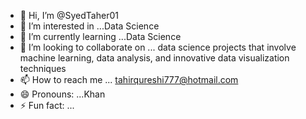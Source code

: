 - 👋 Hi, I’m @SyedTaher01
- 👀 I’m interested in ...Data Science
- 🌱 I’m currently learning ...Data Science
- 💞️ I’m looking to collaborate on ... data science projects that involve machine learning, data analysis, and innovative data visualization techniques
- 📫 How to reach me ... tahirqureshi777@hotmail.com
- 😄 Pronouns: ...Khan
- ⚡ Fun fact: ...

<!---
SyedTaher01/SyedTaher01 is a ✨ special ✨ repository because its `README.md` (this file) appears on your GitHub profile.
You can click the Preview link to take a look at your changes.
--->
